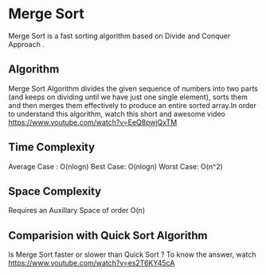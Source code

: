 # Merge Sort

Merge Sort is a fast sorting algorithm based on Divide and Conquer Approach .

## Algorithm

Merge Sort Algorithm divides the given sequence of numbers into two parts (and keeps on dividing until we have just one single element), sorts them and then merges them effectively to produce an entire sorted array.In order to understand this algorithm, watch this short and awesome video https://www.youtube.com/watch?v=EeQ8pwjQxTM 

## Time Complexity

Average Case : O(nlogn)
Best Case: O(nlogn)
Worst Case: O(n^2)

## Space Complexity

Requires an Auxillary Space of order O(n)

## Comparision with Quick Sort Algorithm

Is Merge Sort faster or slower than Quick Sort ? 
To know the answer, watch https://www.youtube.com/watch?v=es2T6KY45cA 



